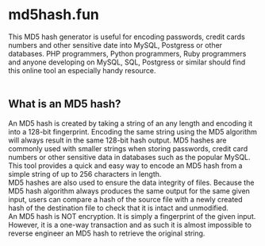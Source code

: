 # md5hash.fun

This MD5 hash generator is useful for encoding passwords, credit cards numbers and other sensitive date into MySQL, Postgress or other databases. PHP programmers, Python programmers, Ruby programmers and anyone developing on MySQL, SQL, Postgress or similar should find this online tool an especially handy resource.
<br>
<br>
## What is an MD5 hash?
An MD5 hash is created by taking a string of an any length and encoding it into a 128-bit fingerprint. Encoding the same string using the MD5 algorithm will always result in the same 128-bit hash output. MD5 hashes are commonly used with smaller strings when storing passwords, credit card numbers or other sensitive data in databases such as the popular MySQL. This tool provides a quick and easy way to encode an MD5 hash from a simple string of up to 256 characters in length.
<br>
MD5 hashes are also used to ensure the data integrity of files. Because the MD5 hash algorithm always produces the same output for the same given input, users can compare a hash of the source file with a newly created hash of the destination file to check that it is intact and unmodified.
<br>
An MD5 hash is NOT encryption. It is simply a fingerprint of the given input. However, it is a one-way transaction and as such it is almost impossible to reverse engineer an MD5 hash to retrieve the original string.
